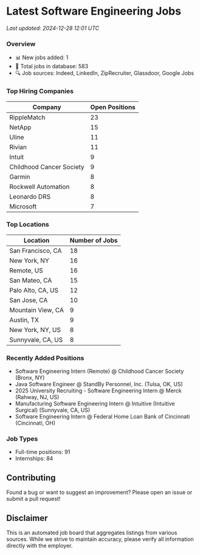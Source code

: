 # Latest Software Engineering Jobs
*Last updated: 2024-12-28 12:01 UTC*

### Overview
- 📊 New jobs added: 1
- 💼 Total jobs in database: 583
- 🔍 Job sources: Indeed, LinkedIn, ZipRecruiter, Glassdoor, Google Jobs

### Top Hiring Companies
| Company | Open Positions |
|---------|---------------|
| RippleMatch | 23 |
| NetApp | 15 |
| Uline | 11 |
| Rivian | 11 |
| Intuit | 9 |
| Childhood Cancer Society | 9 |
| Garmin | 8 |
| Rockwell Automation | 8 |
| Leonardo DRS | 8 |
| Microsoft | 7 |

### Top Locations
| Location | Number of Jobs |
|----------|---------------|
| San Francisco, CA | 18 |
| New York, NY | 16 |
| Remote, US | 16 |
| San Mateo, CA | 15 |
| Palo Alto, CA, US | 12 |
| San Jose, CA | 10 |
| Mountain View, CA | 9 |
| Austin, TX | 9 |
| New York, NY, US | 8 |
| Sunnyvale, CA, US | 8 |

### Recently Added Positions
- Software Engineering Intern (Remote) @ Childhood Cancer Society (Bronx, NY)
- Java Software Engineer @ StandBy Personnel, Inc. (Tulsa, OK, US)
- 2025 University Recruiting - Software Engineering Intern @ Merck (Rahway, NJ, US)
- Manufacturing Software Engineering Intern @ Intuitive (Intuitive Surgical) (Sunnyvale, CA, US)
- Software Engineering Intern @ Federal Home Loan Bank of Cincinnati (Cincinnati, OH)

### Job Types
- Full-time positions: 91
- Internships: 84

## Contributing
Found a bug or want to suggest an improvement? Please open an issue or submit a pull request!

## Disclaimer
This is an automated job board that aggregates listings from various sources. While we strive to maintain accuracy, 
please verify all information directly with the employer.
